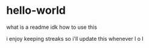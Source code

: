 # hello-world
what is a readme
idk how to use this

i enjoy keeping streaks so i'll update this whenever l o l


